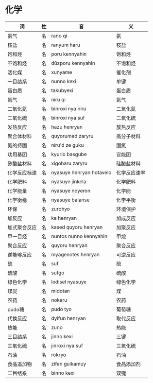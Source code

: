 # 化学

|词|性|音|义|
|-|-|-|-|
|氨气|名|rano qi|氨|
|铵盐|名|ranyum haru|铵盐|
|饱和烃|名|poru kennyahin|饱和烃|
|不饱和烃|名|dūzporu kennyahin|不饱和烃|
|活化媒|名|xunyame|催化剂|
|一目结系|名|nunno kexi|单键|
|蛋白质|名|takubyexi|蛋白质|
|氮气|名|niru qi|氮气|
|二氧化氮|名|binroxi nya niru|二氧化氮|
|二氧化硫|名|binroxi nya suf|二氧化硫|
|发热反应|名|hazu henryan|放热反应|
|聚合体材料|名|quyorumed zaryru|高分子材料|
|氮的持固|名|niru'd ze guku|固氮|
|功用基团|名|kyurio basgube|官能团|
|矽酸盐材料|名|xigoharu zaryru|硅酸盐材料|
|化学反应标速|名|nyasuye henryan hotavelo|化学反应速率|
|化学肥料|名|nyasuye jinkela|化学肥料|
|化学能量|名|nyasuye noyeron|化学能|
|化学衡稳|名|nyasuye balanse|化学平衡|
|环保|名|zurohyo|环境保护|
|加反应|名|ka henryan|加成反应|
|加式聚合反应|名|kased quyoru henryan|加聚反应|
|甲一目烃|名|nuntos nunno kennyahin|甲烷|
|聚合反应|名|quyoru henryan|聚合反应|
|逆能够反应|名|myagenotes henryan|可逆反应|
|硫|名|suf|硫|
|硫酸|名|sufgo|硫酸|
|绿色化学|名|lodisel nyasuye|绿色化学|
|煤炭|名|midotan|煤|
|农药|名|nokaru|农药|
|pudo糖|名|pudo tyo|葡萄糖|
|代换反应|名|dyifun henryan|取代反应|
|热能|名|zuno|热能|
|三目结系|名|jinno kexi|三键|
|三氧化硫|名|jinroxi nya suf|三氧化硫|
|石油|名|rokryo|石油|
|食品追加物|名|zifen guikamuy|食品添加剂|
|二目结系|名|binno kexi|双键|